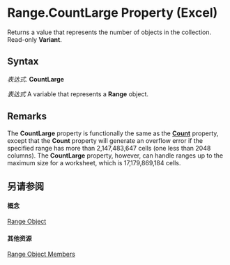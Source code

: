 
# Range.CountLarge Property (Excel)

Returns a value that represents the number of objects in the collection. Read-only  **Variant**.


## Syntax

 _表达式_. **CountLarge**

 _表达式_ A variable that represents a **Range** object.


## Remarks

The  **CountLarge** property is functionally the same as the **[Count](080cbbe7-056f-b21c-9004-171a6acce664.md)** property, except that the **Count** property will generate an overflow error if the specified range has more than 2,147,483,647 cells (one less than 2048 columns). The **CountLarge** property, however, can handle ranges up to the maximum size for a worksheet, which is 17,179,869,184 cells.


## 另请参阅


#### 概念


[Range Object](b8207778-0dcc-4570-1234-f130532cc8cd.md)
#### 其他资源


[Range Object Members](http://msdn.microsoft.com/library/4336bf81-1e63-7e44-1792-baf366a027a7%28Office.15%29.aspx)